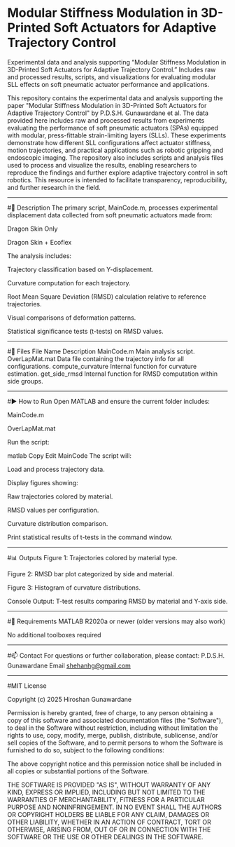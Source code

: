 # Modular Stiffness Modulation in 3D-Printed Soft Actuators for Adaptive Trajectory Control
Experimental data and analysis supporting “Modular Stiffness Modulation in 3D-Printed Soft Actuators for Adaptive Trajectory Control.” Includes raw and processed results, scripts, and visualizations for evaluating modular SLL effects on soft pneumatic actuator performance and applications.

This repository contains the experimental data and analysis supporting the paper "Modular Stiffness Modulation in 3D-Printed Soft Actuators for Adaptive Trajectory Control" by P.D.S.H. Gunawardane et al. The data provided here includes raw and processed results from experiments evaluating the performance of soft pneumatic actuators (SPAs) equipped with modular, press-fittable strain-limiting layers (SLLs). These experiments demonstrate how different SLL configurations affect actuator stiffness, motion trajectories, and practical applications such as robotic gripping and endoscopic imaging. The repository also includes scripts and analysis files used to process and visualize the results, enabling researchers to reproduce the findings and further explore adaptive trajectory control in soft robotics. This resource is intended to facilitate transparency, reproducibility, and further research in the field.

---
#🧪 Description
The primary script, MainCode.m, processes experimental displacement data collected from soft pneumatic actuators made from:

Dragon Skin Only

Dragon Skin + Ecoflex

The analysis includes:

Trajectory classification based on Y-displacement.

Curvature computation for each trajectory.

Root Mean Square Deviation (RMSD) calculation relative to reference trajectories.

Visual comparisons of deformation patterns.

Statistical significance tests (t-tests) on RMSD values.

---

#📁 Files
File Name	Description
MainCode.m	Main analysis script.
OverLapMat.mat	Data file containing the trajectory info for all configurations.
compute_curvature	Internal function for curvature estimation.
get_side_rmsd	Internal function for RMSD computation within side groups.

---

#▶️ How to Run
Open MATLAB and ensure the current folder includes:

MainCode.m

OverLapMat.mat

Run the script:

matlab
Copy
Edit
MainCode
The script will:

Load and process trajectory data.

Display figures showing:

Raw trajectories colored by material.

RMSD values per configuration.

Curvature distribution comparison.

Print statistical results of t-tests in the command window.

---

#📊 Outputs
Figure 1: Trajectories colored by material type.

Figure 2: RMSD bar plot categorized by side and material.

Figure 3: Histogram of curvature distributions.

Console Output: T-test results comparing RMSD by material and Y-axis side.

---

#📌 Requirements
MATLAB R2020a or newer (older versions may also work)

No additional toolboxes required

---

#📫 Contact
For questions or further collaboration, please contact:
P.D.S.H. Gunawardane
Email shehanhg@gmail.com

---

#MIT License

Copyright (c) 2025 Hiroshan Gunawardane

Permission is hereby granted, free of charge, to any person obtaining a copy
of this software and associated documentation files (the "Software"), to deal
in the Software without restriction, including without limitation the rights
to use, copy, modify, merge, publish, distribute, sublicense, and/or sell
copies of the Software, and to permit persons to whom the Software is
furnished to do so, subject to the following conditions:

The above copyright notice and this permission notice shall be included in all
copies or substantial portions of the Software.

THE SOFTWARE IS PROVIDED "AS IS", WITHOUT WARRANTY OF ANY KIND, EXPRESS OR
IMPLIED, INCLUDING BUT NOT LIMITED TO THE WARRANTIES OF MERCHANTABILITY,
FITNESS FOR A PARTICULAR PURPOSE AND NONINFRINGEMENT. IN NO EVENT SHALL THE
AUTHORS OR COPYRIGHT HOLDERS BE LIABLE FOR ANY CLAIM, DAMAGES OR OTHER
LIABILITY, WHETHER IN AN ACTION OF CONTRACT, TORT OR OTHERWISE, ARISING FROM,
OUT OF OR IN CONNECTION WITH THE SOFTWARE OR THE USE OR OTHER DEALINGS IN THE
SOFTWARE.
